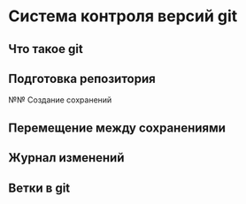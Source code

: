 # Система контроля версий git

## Что такое git

## Подготовка репозитория

№№ Создание сохранений

## Перемещение между сохранениями

## Журнал изменений

## Ветки в git